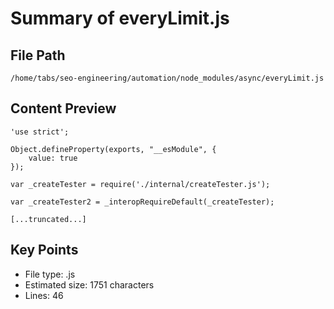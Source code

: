 # Summary of everyLimit.js
  
## File Path
`/home/tabs/seo-engineering/automation/node_modules/async/everyLimit.js`

## Content Preview
```
'use strict';

Object.defineProperty(exports, "__esModule", {
    value: true
});

var _createTester = require('./internal/createTester.js');

var _createTester2 = _interopRequireDefault(_createTester);

[...truncated...]
```

## Key Points
- File type: .js
- Estimated size: 1751 characters
- Lines: 46
